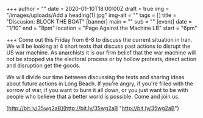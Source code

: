 +++
author = ""
date = 2020-01-10T18:00:00Z
draft = true
img = "/images/uploads/Add a heading(1).jpg"
img-alt = ""
tags = []
title = "Discusion: BLOCK THE BOAT"
[banner]
main = ""
sub = ""
[event]
date = "1/10"
end = "8pm"
location = "Page Against the Machine LB"
start = "6pm"

+++
Come out this Friday from 6-8 to discuss the current situation in Iran. We will be looking at 4 short texts that discuss past actions to disrupt the US war machine. As anarchists it is our firm belief that the war machine will not be stopped via the electoral process or by hollow protests, direct action and disruption get the goods. 

We will divide our time between discussing the texts and sharing ideas about future actions in Long Beach. If you're angry, if you're filled with the sorrow of war, if you want to burn it all down, or you just want to be with  people who believe that a better world is possible. Come and join us.

[http://bit.ly/35wg2aB](http://bit.ly/35wg2aB "http://bit.ly/35wg2aB")